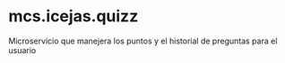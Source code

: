 # mcs.icejas.quizz
Microservicio que manejera los puntos y el historial de preguntas para el usuario
